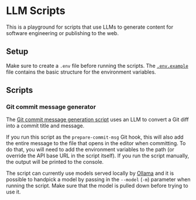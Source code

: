 # LLM Scripts

This is a playground for scripts that use LLMs to generate content for software engineering or publishing to the web. 

## Setup

Make sure to create a `.env` file before running the scripts.
The [`.env.example`](./.env.example) file contains the basic structure for the environment variables.

## Scripts

### Git commit message generator

The [Git commit message generation script](./src/gitCommitMessage.js) uses an LLM to convert a Git diff into a commit title and message.

If you run this script as the `prepare-commit-msg` Git hook, this will also add the entire message to the file that opens in the editor when committing.
To do that, you will need to add the environment variables to the path (or override the API base URL in the script itself).
If you run the script manually, the output will be printed to the console.

The script can currently use models served locally by [Ollama](https://github.com/ollama/ollama) and
it is possible to handpick a model by passing in the `--model` (`-m`) parameter when running the script.
Make sure that the model is pulled down before trying to use it.
